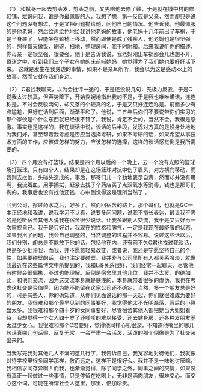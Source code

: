 （1）
和斌哥一起去剪头发，剪头之前，又先陪他去修了鞋，于是就在城中村的修鞋铺，斌哥问我，谁是你最佩服的人，我想了想，第一反应是父亲，然而却只是说这个问题没有想过，于是又把问题抛给他，问他自己的情况。他告诉我，他最佩服的是他老妈，然后绘声绘色地给我讲他老妈的故事，他老妈十几年前出了车祸，于是半身瘫了，只能坐在轮椅上移动，然而即便是成了残疾人，他老妈也是很坚强的，照样每天做饭，刷碗，扫地，整理房间，我不时附和。后来我说听你的描述，你母亲一定很坚强，很要强，他于是告诉我说，我老妈刚出车祸那会儿也想不开，昏迷之中，听到我们三个子女在她的床前喊她妈，她觉得为了我们她也要好好活下来。 这就是发生在我身边的事情，如果不是亲耳所听，我会以为这是感动xx上的故事，然而它就在我们身边。


（2）
C君找我聊天，以为会批评一通的，于是还没说几句，先极力反驳，于是C说我太过较真，但声势降下，开始委婉地指出我的不是，于是我也唯唯诺诺，连连称是。不时会反驳两句，却又落的个较真的名，于是又只好连连称是。前面多少有点尴尬，但好在话到后面，渐渐平和了。他说，三五年后你们不要说带你们实习的那个家伙是个什么东西就已经很不错了。我说，肯定不会的，当然不会，我很是感激。事实也是这样的，我在谈话中说，谈话的后半段，发现对方真的是设身处地地为我们好，甚至帮着我考虑是否应当选择考研，如果不考研的话，如果希望从事技术方面的工作，应该做怎样的努力，应该怎样的选择，这样的谈话感觉倒是我所需要的。


（3）
四个月没有打篮球，结果是四个月以后的一个晚上，去一个没有光照的篮球场打篮球，只有四个人，结果却是在这场篮球对抗中伤了眉头，对方横向移动，而我则去拦他，头碰头造成的，事后，那哥们儿一个劲地表示自责，然而却并没有用啊，我流着血，用手擦拭，赶紧去找了个药店买了点双氧水等消毒，钱也是那哥们掏的，我事后也没有找他还钱，心中倒觉得这是理所当然了 。

回到公司，擦过药水之后，好多了。然而回宿舍的路上，那个哥们，也就是GC一本正经地和我讲，说我学习不认真，说要多问问题，说我不擅长表达，最让我不爽的是他听宿舍其他人说我在宿舍很少说话。让我多跟别人交流，我于是又只好再一次审视自己。我于是只好讲，我现在的性格和脾气，一定是我现在最舒服的状态，如果我出了问题，我会自己调整的，当然调整的过程并不容易。说过这些话以后，我们分别，却总是不能放下他的话，包括他在内，还有前不久C君也找过我谈话，也是多少批评我，而我，并不愿意轻易改变，或者说，我还是宁愿坚持自己的个性，如果要碰壁的话，我也注定要碰壁。我并非与公司里所有人都关系冷淡，就像我最近在这些篇博文中所提到的，我和L哥关系很好，我们经常一起聊天，尽管他有时候会很偏执，不过也能理解。反倒是宿舍里其他几位，我并不太爱，的确如此，和他们交流，因为这交流本身就是肤浅的，本身就带着很多的虚伪，我也在考虑这社交是否值得，因为能不能留在这家公司还不确定，当然，多一个朋友总是好的，可是有些人，你的确知道，从你们见面说话的那一天起，你们就很难成为要好的朋友。我很难和那个最早见到的同事要好，我觉得他太不光明磊落，背后的小算盘太多。我很难和那个四十岁的女同事要好，尽管宿舍其他人都把她当大姐姐看待，我却觉得一个女人四十岁了还嗲嗲的难以接受，还去健身房，还各种发朋友圈太过少女心。我很难和那个C君要好，觉得他同样心机很深，不知道他嘴里的哪几句话真哪几句话假，反复无常，一会严肃一会活泼，活泼的那个倒像是为了社交装出来的。

当我写完我对其他几人不满的这几行字，我告诉自己，我宽容地对待他们，我就像对待学校里很多同学那样，敬而远之，这样不是很好么。我并不是一味地讨厌嘛，我相信求同存异啊！而我，也渐渐觉得，除了同学之外，同事之间的交情，如果没有真正一起做过一些事情，只是停留在吃喝上，无非是酒肉朋友，很难交心。而交心这个词，可能在所谓社会人这里，那里，倍加珍贵。
